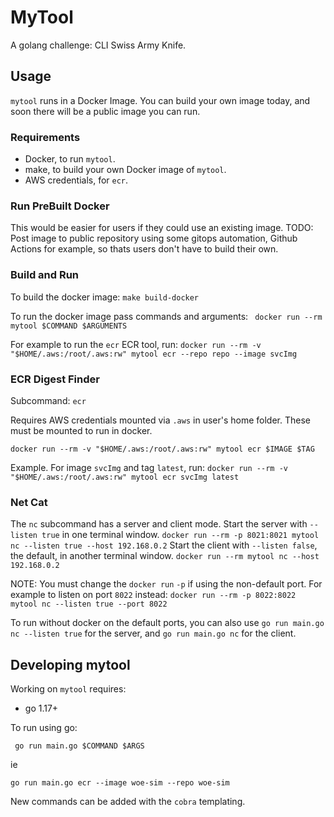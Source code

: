 # MyTool

A golang challenge: CLI Swiss Army Knife.

## Usage

`mytool` runs in a Docker Image. You can build your own image today, and soon there will be a public image you can run.

### Requirements

* Docker, to run `mytool`.
* make, to build your own Docker image of `mytool`.
* AWS credentials, for `ecr`.

### Run PreBuilt Docker

This would be easier for users if they could use an existing image.
TODO: Post image to public repository using some gitops automation, Github Actions for example, so thats users don't have to build their own.

### Build and Run

To build the docker image:
`make build-docker`

To run the docker image pass commands and arguments:
` docker run --rm mytool $COMMAND $ARGUMENTS`

For example to run the `ecr` ECR tool, run:
`docker run --rm -v "$HOME/.aws:/root/.aws:rw" mytool ecr --repo repo --image svcImg`

### ECR Digest Finder

Subcommand: `ecr`

Requires AWS credentials mounted via `.aws` in user's home folder. These must be mounted to run in docker.

```
docker run --rm -v "$HOME/.aws:/root/.aws:rw" mytool ecr $IMAGE $TAG 
```
Example. For image `svcImg` and tag `latest`, run:
`docker run --rm -v "$HOME/.aws:/root/.aws:rw" mytool ecr svcImg latest`

### Net Cat

The `nc` subcommand has a server and client mode.
Start the server with `--listen true` in one terminal window.
`docker run --rm -p 8021:8021 mytool nc --listen true --host 192.168.0.2`
Start the client with `--listen false`, the default, in another terminal window.
`docker run --rm mytool nc --host 192.168.0.2`

NOTE: You must change the `docker run` `-p` if using the non-default port.
For example to listen on port `8022` instead:
`docker run --rm -p 8022:8022 mytool nc --listen true --port 8022`

To run without docker on the default ports, you can also use `go run main.go nc --listen true` for the server,
and `go run main.go nc` for the client.

## Developing mytool

Working on `mytool` requires:
* go 1.17+

To run using go:
```
 go run main.go $COMMAND $ARGS
```
ie
```
go run main.go ecr --image woe-sim --repo woe-sim
```
New commands can be added with the `cobra` templating.

